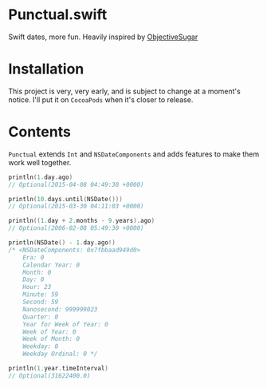 # Punctual.swift
Swift dates, more fun. Heavily inspired by [ObjectiveSugar](https://github.com/supermarin/objectivesugar)

# Installation
This project is very, very early, and is subject to change at a moment's notice. I'll put it on `CocoaPods` when it's closer to release.

# Contents
`Punctual` extends `Int` and `NSDateComponents` and adds features to make them work well together.

```swift
println(1.day.ago)
// Optional(2015-04-08 04:49:30 +0000)

println(10.days.until(NSDate()))
// Optional(2015-03-30 04:11:03 +0000)

println((1.day + 2.months - 9.years).ago)
// Optional(2006-02-08 05:49:30 +0000)

println(NSDate() - 1.day.ago!)
/* <NSDateComponents: 0x7fbbaad949d0>
    Era: 0
    Calendar Year: 0
    Month: 0
    Day: 0
    Hour: 23
    Minute: 59
    Second: 59
    Nanosecond: 999999023
    Quarter: 0
    Year for Week of Year: 0
    Week of Year: 0
    Week of Month: 0
    Weekday: 0
    Weekday Ordinal: 0 */

println(1.year.timeInterval)
// Optional(31622400.0)
```
